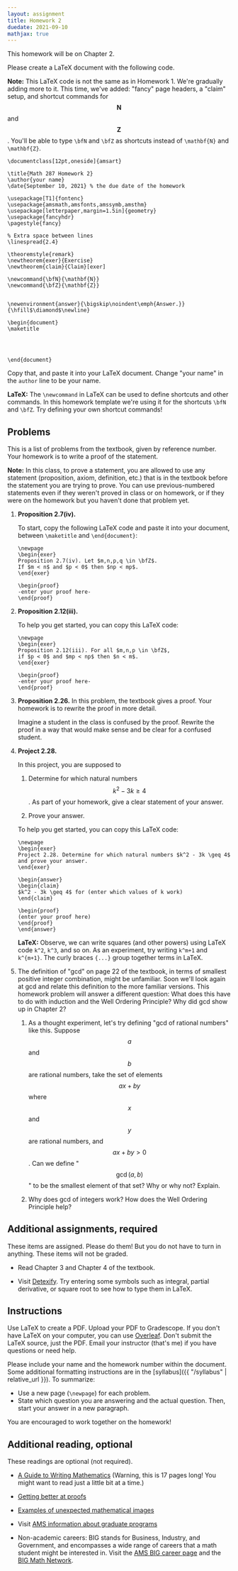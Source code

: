 ```yaml
---
layout: assignment
title: Homework 2
duedate: 2021-09-10
mathjax: true
---
```




This homework will be on Chapter 2.

Please create a LaTeX document with the following code.

**Note:** This LaTeX code is not the same as in Homework 1.
We're gradually adding more to it.
This time, we've added: "fancy" page headers,
a "claim" setup, and shortcut commands for $$\mathbf{N}$$ and $$\mathbf{Z}$$.
You'll be able to type `\bfN` and `\bfZ` as shortcuts instead of `\mathbf{N}` and `\mathbf{Z}`.

```
\documentclass[12pt,oneside]{amsart}

\title{Math 287 Homework 2}
\author{your name}
\date{September 10, 2021} % the due date of the homework

\usepackage[T1]{fontenc}
\usepackage{amsmath,amsfonts,amssymb,amsthm}
\usepackage[letterpaper,margin=1.5in]{geometry}
\usepackage{fancyhdr}
\pagestyle{fancy}

% Extra space between lines
\linespread{2.4}

\theoremstyle{remark}
\newtheorem{exer}{Exercise}
\newtheorem{claim}{Claim}[exer]

\newcommand{\bfN}{\mathbf{N}}
\newcommand{\bfZ}{\mathbf{Z}}


\newenvironment{answer}{\bigskip\noindent\emph{Answer.}}{\hfill$\diamond$\newline}

\begin{document}
\maketitle




\end{document}
```

Copy that, and paste it into your LaTeX document.
Change "your name" in the `author` line to be your name.


**LaTeX:** The `\newcommand` in LaTeX can be used to define shortcuts and other commands.
In this homework template we're using it for the shortcuts `\bfN` and `\bfZ`.
Try defining your own shortcut commands!


## Problems

This is a list of problems from the textbook, given by reference number.
Your homework is to write a proof of the statement.

**Note:** In this class, to prove a statement,
you are allowed to use any statement (proposition, axiom, definition, etc.)
that is in the textbook before the statement you are trying to prove.
You can use previous-numbered statements even if they
weren't proved in class or on homework,
or if they were on the homework but you haven't done that problem yet.



1.  **Proposition 2.7(iv).**
    
    To start, copy the following LaTeX code and paste it into your document,
    between `\maketitle` and `\end{document}`:
    
    ```
    \newpage
    \begin{exer}
    Proposition 2.7(iv). Let $m,n,p,q \in \bfZ$.
    If $m < n$ and $p < 0$ then $np < mp$.
    \end{exer}

    \begin{proof}
    -enter your proof here-
    \end{proof}
    ```

2.  **Proposition 2.12(iii).**
    
    To help you get started, you can copy this LaTeX code:
    ```
    \newpage
    \begin{exer}
    Proposition 2.12(iii). For all $m,n,p \in \bfZ$,
    if $p < 0$ and $mp < np$ then $n < m$.
    \end{exer}

    \begin{proof}
    -enter your proof here-
    \end{proof}
    ```

3.  **Proposition 2.26.** In this problem, the textbook gives a proof.
    Your homework is to rewrite the proof in more detail.
    
    Imagine a student in the class is confused by the proof.
    Rewrite the proof in a way that would make sense and be clear
    for a confused student.


4.  **Project 2.28.**
    
    In this project, you are supposed to
    
    1.  Determine for which natural numbers $$k^2 - 3k \geq 4$$.
        As part of your homework, give a clear statement of your answer.
    
    2.  Prove your answer.
    
    To help you get started, you can copy this LaTeX code:
    ```
    \newpage
    \begin{exer}
    Project 2.28. Determine for which natural numbers $k^2 - 3k \geq 4$
    and prove your answer.
    \end{exer}

    \begin{answer}
    \begin{claim}
    $k^2 - 3k \geq 4$ for (enter which values of k work)
    \end{claim}

    \begin{proof}
    (enter your proof here)
    \end{proof}
    \end{answer}
    ```
    
    **LaTeX:** Observe, we can write squares (and other powers)
    using LaTeX code `k^2`, `k^3`, and so on.
    As an experiment, try writing `k^m+1` and `k^{m+1}`.
    The curly braces `{...}` group together terms in LaTeX.

5.  The definition of "gcd" on page 22 of the textbook,
    in terms of smallest positive integer combination,
    might be unfamiliar.
    Soon we'll look again at gcd and relate this definition to the more familiar versions.
    This homework problem will answer a different question:
    What does this have to do with induction and the Well Ordering Principle?
    Why did gcd show up in Chapter 2?
    
    1.  As a thought experiment, let's try defining "gcd of rational numbers" like this.
        Suppose $$a$$ and $$b$$ are rational numbers, take the set of elements $$ax+by$$
        where $$x$$ and $$y$$ are rational numbers, and $$ax+by > 0$$.
        Can we define "$$\gcd(a,b)$$" to be the smallest element of that set?
        Why or why not? Explain.
    
    2.  Why does gcd of integers work? How does the Well Ordering Principle help?
    


##  Additional assignments, required

These items are assigned. Please do them!
But you do not have to turn in anything.
These items will not be graded.

+   Read Chapter 3 and Chapter 4 of the textbook.

+   Visit [Detexify](https://detexify.kirelabs.org/).
    Try entering some symbols such as integral, partial derivative,
    or square root to see how to type them in LaTeX.

## Instructions

Use LaTeX to create a PDF. Upload your PDF to Gradescope.
If you don't have LaTeX on your computer, you can use [Overleaf](https://overleaf.com).
Don't submit the LaTeX source, just the PDF.
Email your instructor (that's me) if you have questions or need help.

Please include your name and the homework number within the document.
Some additional formatting instructions are in the
[syllabus]({{ "/syllabus" | relative_url }}).
To summarize:

+ Use a new page (`\newpage`) for each problem.
+ State which question you are answering and the actual question.
  Then, start your answer in a new paragraph.

You are encouraged to work together on the homework!


## Additional reading, optional

These readings are optional (not required).

+   [A Guide to Writing Mathematics](https://web.cs.ucdavis.edu/~amenta/w10/writingman.pdf)
    (Warning, this is 17 pages long! You might want to read just a little bit at a time.)

+   [Getting better at proofs](https://math.stackexchange.com/questions/7743/getting-better-at-proofs)

+   [Examples of unexpected mathematical images](https://mathoverflow.net/q/178139/88133)

+   Visit [AMS information about graduate programs](http://www.ams.org/education/pre-grad)

+   Non-academic careers:
    BIG stands for Business, Industry, and Government, and encompasses a wide range of careers
    that a math student might be interested in.
    Visit the [AMS BIG career page](http://www.ams.org/profession/career-info/big)
    and the [BIG Math Network](https://bigmathnetwork.org/).
